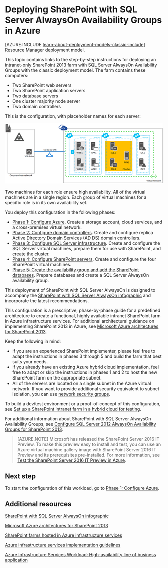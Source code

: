 <properties
	pageTitle="Deploy a SharePoint Server 2013 farm | Microsoft Azure"
	description="Deploy a high-availability SharePoint Server 2013 farm using SQL Server AlwaysOn Availability Groups in Azure in five phases."
	documentationCenter=""
	services="virtual-machines"
	authors="JoeDavies-MSFT"
	manager="timlt"
	editor=""
	tags="azure-service-management"/>

<tags
	ms.service="virtual-machines"
	ms.workload="infrastructure-services"
	ms.tgt_pltfrm="Windows"
	ms.devlang="na"
	ms.topic="article"
	ms.date="10/20/2015"
	ms.author="josephd"/>

# Deploying SharePoint with SQL Server AlwaysOn Availability Groups in Azure

[AZURE.INCLUDE [learn-about-deployment-models-classic-include](../../includes/learn-about-deployment-models-classic-include.md)] Resource Manager deployment model.

This topic contains links to the step-by-step instructions for deploying an intranet-only SharePoint 2013 farm with SQL Server AlwaysOn Availability Groups with the classic deployment model. The farm contains these computers:

- Two SharePoint web servers
- Two SharePoint application servers
- Two database servers
- One cluster majority node server
- Two domain controllers

This is the configuration, with placeholder names for each server:

![](./media/virtual-machines-workload-intranet-sharepoint-overview/workload-spsqlao_05.png)

Two machines for each role ensure high availability. All of the virtual machines are in a single region. Each group of virtual machines for a specific role is in its own availability set.

You deploy this configuration in the following phases:

- [Phase 1: Configure Azure](virtual-machines-workload-intranet-sharepoint-phase1.md). Create a storage account, cloud services, and a cross-premises virtual network.
- [Phase 2: Configure domain controllers](virtual-machines-workload-intranet-sharepoint-phase2.md). Create and configure replica Active Directory Domain Services (AD DS) domain controllers.
- [Phase 3: Configure SQL Server infrastructure](virtual-machines-workload-intranet-sharepoint-phase3.md). Create and configure the SQL Server virtual machines, prepare them for use with SharePoint, and create the cluster.
- [Phase 4: Configure SharePoint servers](virtual-machines-workload-intranet-sharepoint-phase4.md). Create and configure the four SharePoint virtual machines.
- [Phase 5: Create the availability group and add the SharePoint databases](virtual-machines-workload-intranet-sharepoint-phase5.md). Prepare databases and create a SQL Server AlwaysOn availability group.

This deployment of SharePoint with SQL Server AlwaysOn is designed to accompany the [SharePoint with SQL Server AlwaysOn infographic](http://go.microsoft.com/fwlink/?LinkId=394788) and incorporate the latest recommendations.

This configuration is a prescriptive, phase-by-phase guide for a predefined architecture to create a functional, highly available intranet SharePoint farm in Azure infrastructure services. For additional architectural guidance on implementing SharePoint 2013 in Azure, see [Microsoft Azure architectures for SharePoint 2013](https://technet.microsoft.com/library/dn635309.aspx).

Keep the following in mind:

- If you are an experienced SharePoint implementer, please feel free to adapt the instructions in phases 3 through 5 and build the farm that best suits your needs.
- If you already have an existing Azure hybrid cloud implementation, feel free to adapt or skip the instructions in phases 1 and 2 to host the new SharePoint farm on the appropriate subnet.
- All of the servers are located on a single subnet in the Azure virtual network. If you want to provide additional security equivalent to subnet isolation, you can use [network security groups](virtual-networks-nsg.md).

To build a dev/test environment or a proof-of-concept of this configuration, see [Set up a SharePoint intranet farm in a hybrid cloud for testing](../virtual-network/virtual-networks-setup-sharepoint-hybrid-cloud-testing.md).

For additional information about SharePoint with SQL Server AlwaysOn Availability Groups, see [Configure SQL Server 2012 AlwaysOn Availability Groups for SharePoint 2013](https://technet.microsoft.com/library/jj715261.aspx).

> [AZURE.NOTE] Microsoft has released the SharePoint Server 2016 IT Preview. To make this preview easy to install and test, you can use an Azure virtual machine gallery image with SharePoint Server 2016 IT Preview and its prerequisites pre-installed. For more information, see [Test the SharePoint Server 2016 IT Preview in Azure](http://azure.microsoft.com/blog/test-sharepoint-server-2016-it-preview-4/).

## Next step

To start the configuration of this workload, go to [Phase 1: Configure Azure](virtual-machines-workload-intranet-sharepoint-phase1.md).


## Additional resources

[SharePoint with SQL Server AlwaysOn infographic](http://go.microsoft.com/fwlink/?LinkId=394788)

[Microsoft Azure architectures for SharePoint 2013](https://technet.microsoft.com/library/dn635309.aspx)

[SharePoint farms hosted in Azure infrastructure services](virtual-machines-sharepoint-infrastructure-services.md)

[Azure infrastructure services implementation guidelines](virtual-machines-infrastructure-services-implementation-guidelines.md)

[Azure Infrastructure Services Workload: High-availability line of business application](virtual-machines-workload-high-availability-lob-application.md)
